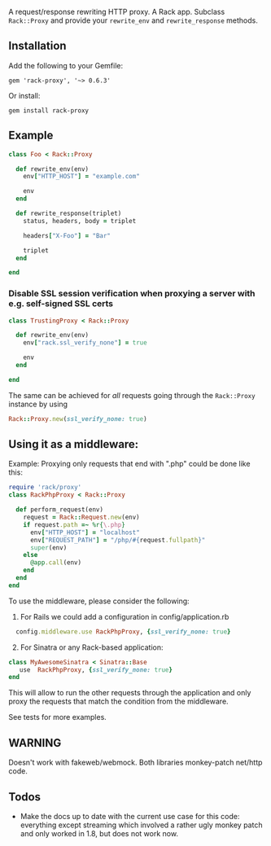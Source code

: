 A request/response rewriting HTTP proxy. A Rack app. Subclass `Rack::Proxy` and provide your `rewrite_env` and `rewrite_response` methods.

Installation
-------

Add the following to your Gemfile:

```
gem 'rack-proxy', '~> 0.6.3'
```

Or install:

```
gem install rack-proxy
```

Example
-------

```ruby
class Foo < Rack::Proxy

  def rewrite_env(env)
    env["HTTP_HOST"] = "example.com"

    env
  end

  def rewrite_response(triplet)
    status, headers, body = triplet

    headers["X-Foo"] = "Bar"

    triplet
  end

end
```

### Disable SSL session verification when proxying a server with e.g. self-signed SSL certs

```ruby
class TrustingProxy < Rack::Proxy

  def rewrite_env(env)
    env["rack.ssl_verify_none"] = true

    env
  end

end
```

The same can be achieved for *all* requests going through the `Rack::Proxy` instance by using

```ruby
Rack::Proxy.new(ssl_verify_none: true)
```

Using it as a middleware:
-------------------------

Example: Proxying only requests that end with ".php" could be done like this:

```ruby
require 'rack/proxy'
class RackPhpProxy < Rack::Proxy

  def perform_request(env)
    request = Rack::Request.new(env)
    if request.path =~ %r{\.php}
      env["HTTP_HOST"] = "localhost"
      env["REQUEST_PATH"] = "/php/#{request.fullpath}"
      super(env)
    else
      @app.call(env)
    end
  end
end
```

To use the middleware, please consider the following:

1) For Rails we could add a configuration in config/application.rb

```ruby
  config.middleware.use RackPhpProxy, {ssl_verify_none: true}
```

2) For Sinatra or any Rack-based application:

```ruby
class MyAwesomeSinatra < Sinatra::Base
   use  RackPhpProxy, {ssl_verify_none: true}
end
```

This will allow to run the other requests through the application and only proxy the requests that match the condition from the middleware.

See tests for more examples.

WARNING
-------

Doesn't work with fakeweb/webmock. Both libraries monkey-patch net/http code.

Todos
-----

-	Make the docs up to date with the current use case for this code: everything except streaming which involved a rather ugly monkey patch and only worked in 1.8, but does not work now.
